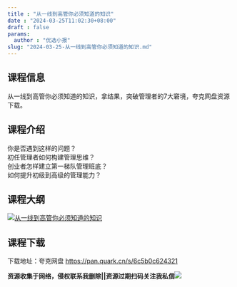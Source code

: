 ```yaml
---
title : "从一线到高管你必须知道的知识"
date : "2024-03-25T11:02:30+08:00"
draft : false
params:
  author : "优选小报"
slug: "2024-03-25-从一线到高管你必须知道的知识.md"
---
```


## 课程信息

从一线到高管你必须知道的知识，拿结果，突破管理者的7大窘境，夸克网盘资源下载。

## 课程介绍

你是否遇到这样的问题？  
初任管理者如何构建管理思维？  
创业者怎样建立第一梯队管理班底？  
如何提升初级到高级的管理能力？

## 课程大纲

[![从一线到高管你必须知道的知识](//img7-1.zhekoulieshou.com/mmbiz_jpg/iaHBVewvSIbAjcr9g6TlCXSfiaDqkbzuEzs7PK0XUKQ6lO0l8pw2nHpxMDLvjPTSBWsyWibL81QnDfIibUhyia9UrsA/0)](//img7-1.zhekoulieshou.com/mmbiz_jpg/iaHBVewvSIbAjcr9g6TlCXSfiaDqkbzuEzs7PK0XUKQ6lO0l8pw2nHpxMDLvjPTSBWsyWibL81QnDfIibUhyia9UrsA/0)

## 课程下载

下载地址：夸克网盘 https://pan.quark.cn/s/6c5b0c624321

**资源收集于网络，侵权联系我删除||资源过期扫码关注我私信**![](//img7-1.zhekoulieshou.com/mmbiz_jpg/iaHBVewvSIbAjcr9g6TlCXSfiaDqkbzuEzp207hVzPqT4YGQOAazQ1KNHCeACbia5Lzq4Ckwibe48iar1q7lgVP1o3w/640?wx_fmt=jpeg&from=appmsg)



